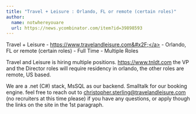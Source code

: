 ```yaml
---
title: "Travel + Leisure : Orlando, FL or remote (certain roles)"
author:
  name: notwhereyouare
  url: https://news.ycombinator.com/item?id=39898593
---
```

Travel + Leisure - <a href="https:&#x2F;&#x2F;www.travelandleisure.com&#x2F;" rel="nofollow">https:&#x2F;&#x2F;www.travelandleisure.com&#x2F;</a> - Orlando, FL or remote (certain roles) - Full Time - Multiple Roles

Travel and Leisure is hiring multiple positions. <a href="https:&#x2F;&#x2F;www.tnldt.com" rel="nofollow">https:&#x2F;&#x2F;www.tnldt.com</a> the VP and the Director roles will require residency in orlando, the other roles are remote, US based.

We are a .net (C#) stack, MsSQL as our backend. Smalltalk for our booking engine. feel free to reach out to christopher.sterling@travelandleisure.com (no recruiters at this time please) if you have any questions, or apply though the links on the site in the 1st paragraph.
